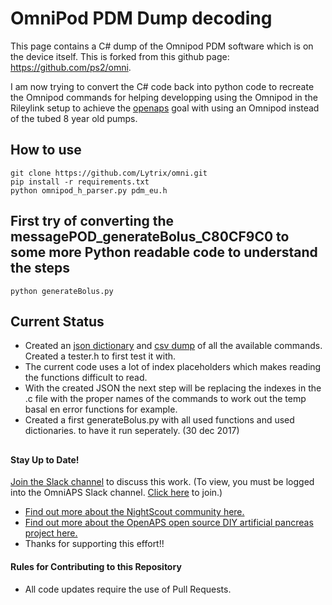 # OmniPod PDM Dump decoding

This page contains a C# dump of the Omnipod PDM software which is on the device itself. This is forked from this github page: https://github.com/ps2/omni.

I am now trying to convert the C# code back into python code to recreate the Omnipod commands for helping developping using the Omnipod in the Rileylink setup to achieve the [openaps](https://openaps.org) goal with using an Omnipod instead of the tubed 8 year old pumps.

## How to use
```
git clone https://github.com/Lytrix/omni.git
pip install -r requirements.txt
python omnipod_h_parser.py pdm_eu.h
```

## First try of converting the messagePOD_generateBolus_C80CF9C0 to some more Python readable code to understand the steps
```
python generateBolus.py
```

## Current Status
- Created an [json dictionary](https://github.com/Lytrix/omni/blob/master/pdm-eu.h.csv) and [csv dump](https://github.com/Lytrix/omni/blob/master/pdm-eu.h.csv) of all the available commands. Created a tester.h to first test it with.
- The current code uses a lot of index placeholders which makes reading the functions difficult to read. 
- With the created JSON the next step will be replacing the indexes in the .c file with the proper names of the commands to work out the temp basal en error functions for example.
- Created a first generateBolus.py with all used functions and used dictionaries. to have it run seperately. (30 dec 2017)

##
#### Stay Up to Date!
[Join the Slack channel](https://omniapsslack.azurewebsites.net/) to discuss this work.
(To view, you must be logged into the OmniAPS Slack channel. [Click here](https://omniapsslack.azurewebsites.net/) to join.)

* [Find out more about the NightScout community here.](https://github.com/nightscout)
* [Find out more about the OpenAPS open source DIY artificial pancreas project here.](https://openaps.org)
* Thanks for supporting this effort!!

#### Rules for Contributing to this Repository

* All code updates require the use of Pull Requests.
